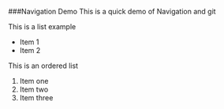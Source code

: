 ###Navigation Demo
This is a quick demo of Navigation and git

This is a list example
* Item 1
* Item 2

This is an ordered list

1. Item one
2. Item two
3. Item three

